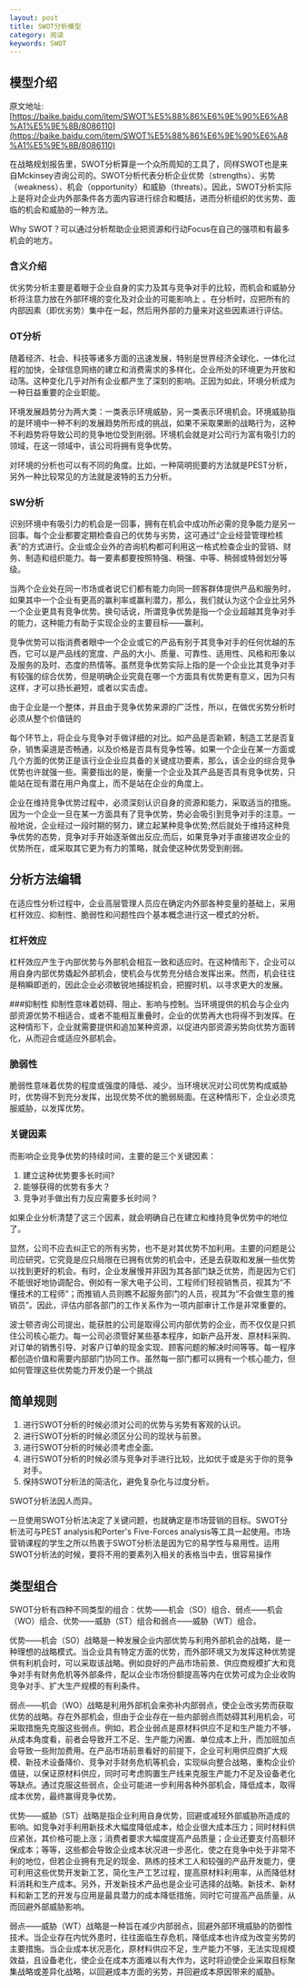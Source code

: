 ```yaml
---
layout: post
title: SWOT分析模型
category: 阅读
keywords: SWOT
---
```


## 模型介绍
原文地址:[https://baike.baidu.com/item/SWOT%E5%88%86%E6%9E%90%E6%A8%A1%E5%9E%8B/8086110](https://baike.baidu.com/item/SWOT%E5%88%86%E6%9E%90%E6%A8%A1%E5%9E%8B/8086110)

在战略规划报告里，SWOT分析算是一个众所周知的工具了，同样SWOT也是来自Mckinsey咨询公司的。SWOT分析代表分析企业优势（strengths）、劣势（weakness）、机会（opportunity）和威胁（threats）。因此，SWOT分析实际上是将对企业内外部条件各方面内容进行综合和概括，进而分析组织的优劣势、面临的机会和威胁的一种方法。

Why SWOT？可以通过分析帮助企业把资源和行动Focus在自己的强项和有最多机会的地方。

### 含义介绍
优劣势分析主要是着眼于企业自身的实力及其与竞争对手的比较，而机会和威胁分析将注意力放在外部环境的变化及对企业的可能影响上 。在分析时，应把所有的内部因素（即优劣势）集中在一起，然后用外部的力量来对这些因素进行评估。

### OT分析
随着经济、社会、科技等诸多方面的迅速发展，特别是世界经济全球化、一体化过程的加快，全球信息网络的建立和消费需求的多样化，企业所处的环境更为开放和动荡。这种变化几乎对所有企业都产生了深刻的影响。正因为如此，环境分析成为一种日益重要的企业职能。

环境发展趋势分为两大类：一类表示环境威胁，另一类表示环境机会。环境威胁指的是环境中一种不利的发展趋势所形成的挑战，如果不采取果断的战略行为，这种不利趋势将导致公司的竞争地位受到削弱。环境机会就是对公司行为富有吸引力的领域，在这一领域中，该公司将拥有竞争优势。

对环境的分析也可以有不同的角度。比如，一种简明扼要的方法就是PEST分析，另外一种比较常见的方法就是波特的五力分析。

### SW分析
识别环境中有吸引力的机会是一回事，拥有在机会中成功所必需的竞争能力是另一回事。每个企业都要定期检查自己的优势与劣势，这可通过“企业经营管理检核表”的方式进行。企业或企业外的咨询机构都可利用这一格式检查企业的营销、财务、制造和组织能力。每一要素都要按照特强、稍强、中等、稍弱或特弱划分等级。

当两个企业处在同一市场或者说它们都有能力向同一顾客群体提供产品和服务时，如果其中一个企业有更高的赢利率或赢利潜力，那么，我们就认为这个企业比另外一个企业更具有竞争优势。换句话说，所谓竞争优势是指一个企业超越其竞争对手的能力，这种能力有助于实现企业的主要目标——赢利。

竞争优势可以指消费者眼中一个企业或它的产品有别于其竞争对手的任何优越的东西，它可以是产品线的宽度、产品的大小、质量、可靠性、适用性、风格和形象以及服务的及时、态度的热情等。虽然竞争优势实际上指的是一个企业比其竞争对手有较强的综合优势，但是明确企业究竟在哪一个方面具有优势更有意义，因为只有这样，才可以扬长避短，或者以实击虚。

由于企业是一个整体，并且由于竞争优势来源的广泛性，所以，在做优劣势分析时必须从整个价值链的

每个环节上，将企业与竞争对手做详细的对比。如产品是否新颖，制造工艺是否复杂，销售渠道是否畅通，以及价格是否具有竞争性等。如果一个企业在某一方面或几个方面的优势正是该行业企业应具备的关键成功要素，那么，该企业的综合竞争优势也许就强一些。需要指出的是，衡量一个企业及其产品是否具有竞争优势，只能站在现有潜在用户角度上，而不是站在企业的角度上。

企业在维持竞争优势过程中，必须深刻认识自身的资源和能力，采取适当的措施。因为一个企业一旦在某一方面具有了竞争优势，势必会吸引到竞争对手的注意。一般地说，企业经过一段时期的努力，建立起某种竞争优势;然后就处于维持这种竞争优势的态势，竞争对手开始逐渐做出反应;而后，如果竞争对手直接进攻企业的优势所在，或采取其它更为有力的策略，就会使这种优势受到削弱。


## 分析方法编辑
在适应性分析过程中，企业高层管理人员应在确定内外部各种变量的基础上，采用杠杆效应、抑制性、脆弱性和问题性四个基本概念进行这一模式的分析。

### 杠杆效应
杠杆效应产生于内部优势与外部机会相互一致和适应时。在这种情形下，企业可以用自身内部优势撬起外部机会，使机会与优势充分结合发挥出来。然而，机会往往是稍瞬即逝的，因此企业必须敏锐地捕捉机会，把握时机，以寻求更大的发展。

###抑制性
抑制性意味着妨碍、阻止、影响与控制。当环境提供的机会与企业内部资源优势不相适合，或者不能相互重叠时，企业的优势再大也将得不到发挥。在这种情形下，企业就需要提供和追加某种资源，以促进内部资源劣势向优势方面转化，从而迎合或适应外部机会。

### 脆弱性
脆弱性意味着优势的程度或强度的降低、减少。当环境状况对公司优势构成威胁时，优势得不到充分发挥，出现优势不优的脆弱局面。在这种情形下，企业必须克服威胁，以发挥优势。

### 关键因素
而影响企业竞争优势的持续时间，主要的是三个关键因素：

1. 建立这种优势要多长时间?
2. 能够获得的优势有多大？
3. 竞争对手做出有力反应需要多长时间？

如果企业分析清楚了这三个因素，就会明确自己在建立和维持竞争优势中的地位了。

显然，公司不应去纠正它的所有劣势，也不是对其优势不加利用。主要的问题是公司应研究，它究竟是应只局限在已拥有优势的机会中，还是去获取和发展一些优势以找到更好的机会。有时，企业发展慢并非因为其各部门缺乏优势，而是因为它们不能很好地协调配合。例如有一家大电子公司，工程师们轻视销售员，视其为“不懂技术的工程师”；而推销人员则瞧不起服务部门的人员，视其为“不会做生意的推销员”。因此，评估内部各部门的工作关系作为一项内部审计工作是非常重要的。

波士顿咨询公司提出，能获胜的公司是取得公司内部优势的企业，而不仅仅是只抓住公司核心能力。每一公司必须管好某些基本程序，如新产品开发、原材料采购、对订单的销售引导、对客户订单的现金实现、顾客问题的解决时间等等。每一程序都创造价值和需要内部部门协同工作。虽然每一部门都可以拥有一个核心能力，但如何管理这些优势能力开发仍是一个挑战



## 简单规则
1. 进行SWOT分析的时候必须对公司的优势与劣势有客观的认识。
2. 进行SWOT分析的时候必须区分公司的现状与前景。
3. 进行SWOT分析的时候必须考虑全面。
4. 进行SWOT分析的时候必须与竞争对手进行比较，比如优于或是劣于你的竞争对手。
5. 保持SWOT分析法的简洁化，避免复杂化与过度分析。

SWOT分析法因人而异。

一旦使用SWOT分析法决定了关键问题，也就确定是市场营销的目标。SWOT分析法可与PEST analysis和Porter's Five-Forces analysis等工具一起使用。市场营销课程的学生之所以热衷于SWOT分析法是因为它的易学性与易用性。运用SWOT分析法的时候，要将不用的要素列入相关的表格当中去，很容易操作


## 类型组合
SWOT分析有四种不同类型的组合：优势——机会（SO）组合、弱点——机会（WO）组合、优势——威胁（ST）组合和弱点——威胁（WT）组合。

优势——机会（SO）战略是一种发展企业内部优势与利用外部机会的战略，是一种理想的战略模式。当企业具有特定方面的优势，而外部环境又为发挥这种优势提供有利机会时，可以采取该战略。例如良好的产品市场前景、供应商规模扩大和竞争对手有财务危机等外部条件，配以企业市场份额提高等内在优势可成为企业收购竞争对手、扩大生产规模的有利条件。

弱点——机会（WO）战略是利用外部机会来弥补内部弱点，使企业改劣势而获取优势的战略。存在外部机会，但由于企业存在一些内部弱点而妨碍其利用机会，可采取措施先克服这些弱点。例如，若企业弱点是原材料供应不足和生产能力不够，从成本角度看，前者会导致开工不足、生产能力闲置、单位成本上升，而加班加点会导致一些附加费用。在产品市场前景看好的前提下，企业可利用供应商扩大规模、新技术设备降价、竞争对手财务危机等机会，实现纵向整合战略，重构企业价值链，以保证原材料供应，同时可考虑购置生产线来克服生产能力不足及设备老化等缺点。通过克服这些弱点，企业可能进一步利用各种外部机会，降低成本，取得成本优势，最终赢得竞争优势。

优势——威胁（ST）战略是指企业利用自身优势，回避或减轻外部威胁所造成的影响。如竞争对手利用新技术大幅度降低成本，给企业很大成本压力；同时材料供应紧张，其价格可能上涨；消费者要求大幅度提高产品质量；企业还要支付高额环保成本；等等，这些都会导致企业成本状况进一步恶化，使之在竞争中处于非常不利的地位，但若企业拥有充足的现金、熟练的技术工人和较强的产品开发能力，便可利用这些优势开发新工艺，简化生产工艺过程，提高原材料利用率，从而降低材料消耗和生产成本。另外，开发新技术产品也是企业可选择的战略。新技术、新材料和新工艺的开发与应用是最具潜力的成本降低措施，同时它可提高产品质量，从而回避外部威胁影响。

弱点——威胁（WT）战略是一种旨在减少内部弱点，回避外部环境威胁的防御性技术。当企业存在内忧外患时，往往面临生存危机，降低成本也许成为改变劣势的主要措施。当企业成本状况恶化，原材料供应不足，生产能力不够，无法实现规模效益，且设备老化，使企业在成本方面难以有大作为，这时将迫使企业采取目标聚集战略或差异化战略，以回避成本方面的劣势，并回避成本原因带来的威胁。


